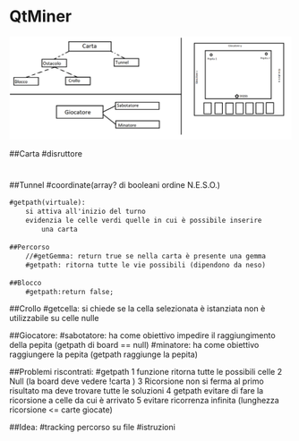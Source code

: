 # QtMiner

![](Schema%20Generale.png)

##Carta
#disruttore
#
##Tunnel
	#coordinate(array? di booleani ordine N.E.S.O.)

	#getpath(virtuale): 
		si attiva all'inizio del turno
		evidenzia le celle verdi quelle in cui è possibile inserire 
			una carta

	##Percorso 
		//#getGemma: return true se nella carta è presente una gemma
		#getpath: ritorna tutte le vie possibili (dipendono da neso)
	
	##Blocco
		#getpath:return false;
		
##Crollo
	#getcella: si chiede se la cella selezionata è istanziata
			   non è utilizzabile su celle nulle


##Giocatore:
	#sabotatore: ha come obiettivo impedire il raggiungimento 
				 della pepita (getpath di board == null)
	#minatore: 	ha come obiettivo raggiungere la pepita (getpath
				raggiunge la pepita)
				


##Problemi riscontrati:
#getpath 
	1 funzione ritorna tutte le possibili celle
	2 Null (la board deve vedere !carta )
	3 Ricorsione non si ferma al primo risultato ma deve trovare tutte 
		le soluzioni
	4 getpath evitare di fare la ricorsione a celle da cui è arrivato
	5 evitare ricorrenza infinita (lunghezza ricorsione <= carte giocate)

##Idea: 
#tracking percorso su file
#istruzioni